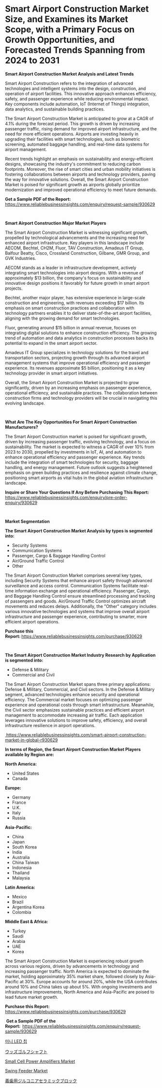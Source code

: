 <p><h1>Smart Airport Construction Market Size, and Examines its Market Scope, with a Primary Focus on Growth Opportunities, and Forecasted Trends Spanning from 2024 to 2031</h1></p><p><strong>Smart Airport Construction Market Analysis and Latest Trends</strong></p>
<p><p>Smart Airport Construction refers to the integration of advanced technologies and intelligent systems into the design, construction, and operation of airport facilities. This innovative approach enhances efficiency, safety, and passenger experience while reducing environmental impact. Key components include automation, IoT (Internet of Things) integration, data analytics, and sustainable building practices.</p><p>The Smart Airport Construction Market is anticipated to grow at a CAGR of 4.1% during the forecast period. This growth is driven by increasing passenger traffic, rising demand for improved airport infrastructure, and the need for more efficient operations. Airports are investing heavily in upgrading their facilities with smart technologies, such as biometric screening, automated baggage handling, and real-time data systems for airport management.</p><p>Recent trends highlight an emphasis on sustainability and energy-efficient designs, showcasing the industry's commitment to reducing carbon footprints. Moreover, the rise of smart cities and urban mobility initiatives is fostering collaborations between airports and technology providers, paving the way for innovative solutions. Overall, the Smart Airport Construction Market is poised for significant growth as airports globally prioritize modernization and improved operational efficiency to meet future demands.</p></p>
<p><strong>Get a Sample PDF of the Report:&nbsp;</strong> <a href="https://www.reliablebusinessinsights.com/enquiry/request-sample/930629">https://www.reliablebusinessinsights.com/enquiry/request-sample/930629</a></p>
<p>&nbsp;</p>
<p><strong>Smart Airport Construction Major Market Players</strong></p>
<p><p>The Smart Airport Construction Market is witnessing significant growth, propelled by technological advancements and the increasing need for enhanced airport infrastructure. Key players in this landscape include AECOM, Bechtel, CH2M, Fluor, TAV Construction, Amadeus IT Group, Balfour Beatty, Cisco, Crossland Construction, Gilbane, GMR Group, and GVK Industries.</p><p>AECOM stands as a leader in infrastructure development, actively integrating smart technologies into airport designs. With a revenue of approximately $13 billion, the company's focus on sustainability and innovative design positions it favorably for future growth in smart airport projects.</p><p>Bechtel, another major player, has extensive experience in large-scale construction and engineering, with revenues exceeding $17 billion. Its emphasis on smart construction practices and collaboration with technology partners enables it to deliver state-of-the-art airport facilities, aligning with the growing demand for smart technologies.</p><p>Fluor, generating around $15 billion in annual revenue, focuses on integrating digital solutions to enhance construction efficiency. The growing trend of automation and data analytics in construction processes backs its potential to expand in the smart airport sector.</p><p>Amadeus IT Group specializes in technology solutions for the travel and transportation sectors, projecting growth through its advanced airport management systems that improve operational efficiency and passenger experience. Its revenues approximate $5 billion, positioning it as a key technology provider in smart airport initiatives.</p><p>Overall, the Smart Airport Construction Market is projected to grow significantly, driven by an increasing emphasis on passenger experience, operational efficiency, and sustainable practices. The collaboration between construction firms and technology providers will be crucial in navigating this evolving landscape.</p></p>
<p>&nbsp;</p>
<p><strong>What Are The Key Opportunities For Smart Airport Construction Manufacturers?</strong></p>
<p><p>The Smart Airport Construction market is poised for significant growth, driven by increasing passenger traffic, evolving technology, and a focus on sustainability. The market is expected to witness a CAGR of over 10% from 2023 to 2030, propelled by investments in IoT, AI, and automation to enhance operational efficiency and passenger experience. Key trends include the integration of smart technologies for security, baggage handling, and energy management. Future outlook suggests a heightened emphasis on green building practices and resilience against climate change, positioning smart airports as vital hubs in the global aviation infrastructure landscape.</p></p>
<p><strong>Inquire or Share Your Questions If Any Before Purchasing This Report:</strong> <a href="https://www.reliablebusinessinsights.com/enquiry/pre-order-enquiry/930629">https://www.reliablebusinessinsights.com/enquiry/pre-order-enquiry/930629</a></p>
<p>&nbsp;</p>
<p><strong>Market Segmentation</strong></p>
<p><strong>The Smart Airport Construction Market Analysis by types is segmented into:</strong></p>
<p><ul><li>Security Systems</li><li>Communication Systems</li><li>Passenger, Cargo & Baggage Handling Control</li><li>Air/Ground Traffic Control</li><li>Other</li></ul></p>
<p><p>The Smart Airport Construction Market comprises several key types, including Security Systems that enhance airport safety through advanced surveillance and access control. Communication Systems facilitate real-time information exchange and operational efficiency. Passenger, Cargo, and Baggage Handling Control ensure streamlined processing and tracking of passengers and goods. Air/Ground Traffic Control optimizes aircraft movements and reduces delays. Additionally, the "Other" category includes various innovative technologies and systems that improve overall airport infrastructure and passenger experience, contributing to smarter, more efficient airport operations.</p></p>
<p><strong>Purchase this Report:&nbsp;</strong><a href="https://www.reliablebusinessinsights.com/purchase/930629">https://www.reliablebusinessinsights.com/purchase/930629</a></p>
<p>&nbsp;</p>
<p><strong>The Smart Airport Construction Market Industry Research by Application is segmented into:</strong></p>
<p><ul><li>Defense & Military</li><li>Commercial and Civil</li></ul></p>
<p><p>The Smart Airport Construction Market spans three primary applications: Defense & Military, Commercial, and Civil sectors. In the Defense & Military segment, advanced technologies enhance security and operational efficiency. The Commercial market focuses on optimizing passenger experience and operational costs through smart infrastructure. Meanwhile, the Civil sector emphasizes sustainable practices and efficient airport management to accommodate increasing air traffic. Each application leverages innovative solutions to improve safety, efficiency, and overall infrastructure resilience in airport operations.</p></p>
<p><a href="https://www.reliablebusinessinsights.com/smart-airport-construction-market-in-global-r930629">&nbsp;https://www.reliablebusinessinsights.com/smart-airport-construction-market-in-global-r930629</a></p>
<p><strong>In terms of Region, the Smart Airport Construction Market Players available by Region are:</strong></p>
<p>
    <p> <strong> North America: </strong>
        <ul>
            <li>United States</li>
            <li>Canada</li>
        </ul>
        </p> 
    <p> <strong> Europe: </strong>
        <ul>
            <li>Germany</li>
            <li>France</li>
            <li>U.K.</li>
            <li>Italy</li>
            <li>Russia</li>
        </ul>
        </p> 
    <p> <strong> Asia-Pacific: </strong>
        <ul>
            <li>China</li>
            <li>Japan</li>
            <li>South Korea</li>
            <li>India</li>
            <li>Australia</li>
            <li>China Taiwan</li>
            <li>Indonesia</li>
            <li>Thailand</li>
            <li>Malaysia</li>
        </ul>
        </p> 
    <p> <strong> Latin America: </strong>
        <ul>
            <li>Mexico</li>
            <li>Brazil</li>
            <li>Argentina Korea</li>
            <li>Colombia</li>
        </ul>
        </p> 
    <p> <strong> Middle East & Africa: </strong>
        <ul>
            <li>Turkey</li>
            <li>Saudi</li>
            <li>Arabia</li>
            <li>UAE</li>
            <li>Korea</li>
        </ul>
    </p>
    </p>
<p><p>The Smart Airport Construction Market is experiencing robust growth across various regions, driven by advancements in technology and increasing passenger traffic. North America is expected to dominate the market, holding approximately 35% market share, followed closely by Asia-Pacific at 30%. Europe accounts for around 20%, while the USA contributes around 10% and China takes up about 5%. With ongoing investments and infrastructure improvements, North America and Asia-Pacific are poised to lead future market growth.</p></p>
<p><strong>Purchase this Report: </strong><a href="https://www.reliablebusinessinsights.com/purchase/930629">https://www.reliablebusinessinsights.com/purchase/930629</a></p>
<p>&nbsp;<strong>Get a Sample PDF of the Report:&nbsp;&nbsp;</strong><a href="https://www.reliablebusinessinsights.com/enquiry/request-sample/930629">https://www.reliablebusinessinsights.com/enquiry/request-sample/930629</a></p>
<p><strong></strong></p>
<p><p><a href="https://medium.com/@robertojones8678/%EC%84%B8%EA%B3%84-mini-led-chips-market-%EC%9D%80-2024%EC%97%90%EC%84%9C-2031%EB%A1%9C-%EC%97%B0%ED%8F%89%EA%B7%A0-%EC%A6%9D%EA%B0%80%EC%9C%A8%EC%9D%84-%EB%B3%B4%EC%9D%BC-%EA%B2%83%EC%9C%BC%EB%A1%9C-%EC%98%88%EC%83%81%EB%90%A9%EB%8B%88%EB%8B%A4-8e9cdc5ac217">미니 LED 칩</a></p><p><a href="https://medium.com/@samleite85/woods-golf-shaft-market-%E3%81%AE%E3%82%B0%E3%83%AD%E3%83%BC%E3%83%90%E3%83%AB%E5%B8%82%E5%A0%B4%E6%A6%82%E8%A6%81%E3%81%AF-%E4%B8%96%E7%95%8C%E3%81%8A%E3%82%88%E3%81%B3%E4%B8%BB%E8%A6%81%E5%B8%82%E5%A0%B4%E3%81%AB%E3%81%8A%E3%81%91%E3%82%8B%E6%A5%AD%E7%95%8C%E3%81%AB%E5%BD%B1%E9%9F%BF%E3%82%92%E4%B8%8E%E3%81%88%E3%82%8B%E4%B8%BB%E8%A6%81%E3%81%AA%E3%83%88%E3%83%AC%E3%83%B3%E3%83%89%E3%81%AB%E3%81%A4%E3%81%84%E3%81%A6-%E7%8B%AC%E8%87%AA%E3%81%AE%E8%A6%96%E7%82%B9%E3%82%92%E6%8F%90%E4%BE%9B%E3%81%97%E3%81%BE%E3%81%99-9a82b1fd1303">ウッズゴルフシャフト</a></p><p><a href="https://github.com/WashimHussain441/Market-Research-Report-List-1/blob/main/small-cell-power-amplifiers-market.md">Small Cell Power Amplifiers Market</a></p><p><a href="https://medium.com/@lily.brown-0786/this-report-aims-to-deliver-an-in-depth-analysis-of-the-global-swing-feeder-market-offering-both-03eb9b9fca28">Swing Feeder Market</a></p><p><a href="https://medium.com/@samleite85/%E3%82%B8%E3%83%AB%E3%82%B3%E3%83%8B%E3%82%A2%E3%82%BB%E3%83%A9%E3%83%9F%E3%83%83%E3%82%AF%E3%83%96%E3%83%AD%E3%83%83%E3%82%AF%E3%81%AE%E5%85%A5%E3%82%8C%E6%AD%AF%E5%B8%82%E5%A0%B4-%E3%82%B0%E3%83%AD%E3%83%BC%E3%83%90%E3%83%AB%E5%B8%82%E5%A0%B4%E3%81%AE%E6%B4%9E%E5%AF%9F%E3%81%A8%E5%9C%B0%E5%9F%9F%E5%88%86%E6%9E%90-2024-2031-ba9777f9a029">義歯用ジルコニアセラミックブロック</a></p></p>